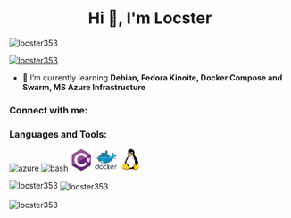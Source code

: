 <h1 align="center">Hi 👋, I'm Locster</h1>
<p align="left"> <img src="https://komarev.com/ghpvc/?username=locster353&label=Profile%20views&color=0e75b6&style=flat" alt="locster353" /> </p>

<p align="left"> <a href="https://github.com/ryo-ma/github-profile-trophy"><img src="https://github-profile-trophy.vercel.app/?username=locster353" alt="locster353" /></a> </p>

- 🌱 I’m currently learning **Debian, Fedora Kinoite, Docker Compose and Swarm, MS Azure Infrastructure**

<h3 align="left">Connect with me:</h3>
<p align="left">
</p>

<h3 align="left">Languages and Tools:</h3>
<p align="left"> <a href="https://azure.microsoft.com/en-in/" target="_blank" rel="noreferrer"> <img src="https://www.vectorlogo.zone/logos/microsoft_azure/microsoft_azure-icon.svg" alt="azure" width="40" height="40"/> </a> <a href="https://www.gnu.org/software/bash/" target="_blank" rel="noreferrer"> <img src="https://www.vectorlogo.zone/logos/gnu_bash/gnu_bash-icon.svg" alt="bash" width="40" height="40"/> </a> <a href="https://www.w3schools.com/cs/" target="_blank" rel="noreferrer"> <img src="https://raw.githubusercontent.com/devicons/devicon/master/icons/csharp/csharp-original.svg" alt="csharp" width="40" height="40"/> </a> <a href="https://www.docker.com/" target="_blank" rel="noreferrer"> <img src="https://raw.githubusercontent.com/devicons/devicon/master/icons/docker/docker-original-wordmark.svg" alt="docker" width="40" height="40"/> </a> <a href="https://www.linux.org/" target="_blank" rel="noreferrer"> <img src="https://raw.githubusercontent.com/devicons/devicon/master/icons/linux/linux-original.svg" alt="linux" width="40" height="40"/> </a> </p>

<p><img align="left" src="https://github-readme-stats.vercel.app/api/top-langs?username=locster353&show_icons=true&locale=en&layout=compact" alt="locster353" /></p>

<p>&nbsp;<img align="center" src="https://github-readme-stats.vercel.app/api?username=locster353&show_icons=true&locale=en" alt="locster353" /></p>

<p><img align="center" src="https://github-readme-streak-stats.herokuapp.com/?user=locster353&" alt="locster353" /></p>
